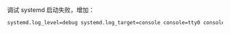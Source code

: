 调试 systemd 启动失败，增加：

```bash
systemd.log_level=debug systemd.log_target=console console=tty0 console=ttyS0,115200n81
```

